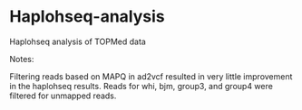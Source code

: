 # Haplohseq-analysis
Haplohseq analysis of TOPMed data

Notes:

Filtering reads based on MAPQ in ad2vcf resulted in very little improvement
in the haplohseq results.  Reads for whi, bjm, group3, and group4 were
filtered for unmapped reads.


